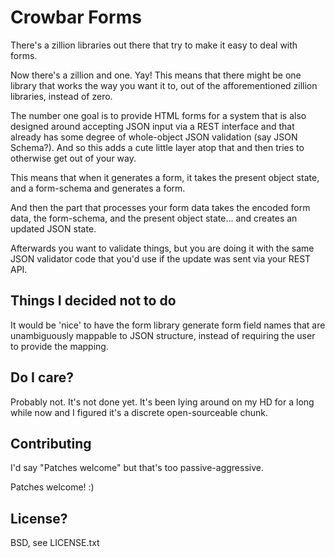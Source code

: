 # Crowbar Forms

There's a zillion libraries out there that try to make it easy to deal with forms.

Now there's a zillion and one.  Yay!  This means that there might be one library that works the way you want it to, out of the afforementioned zillion libraries, instead of zero.

The number one goal is to provide HTML forms for a system that is also designed around accepting JSON input via a REST interface and that already has some degree of whole-object JSON validation (say JSON Schema?).  And so this adds a cute little layer atop that and then tries to otherwise get out of your way.

This means that when it generates a form, it takes the present object state, and a form-schema and generates a form.

And then the part that processes your form data takes the encoded form data, the form-schema, and the present object state... and creates an updated JSON state.

Afterwards you want to validate things, but you are doing it with the same JSON validator code that you'd use if the update was sent via your REST API.

## Things I decided not to do

It would be 'nice' to have the form library generate form field names that are unambiguously mappable to JSON structure, instead of requiring the user to provide the mapping.  

## Do I care?

Probably not.  It's not done yet.  It's been lying around on my HD for a long while now and I figured it's a discrete open-sourceable chunk.

## Contributing

I'd say "Patches welcome" but that's too passive-aggressive.

Patches welcome! :)

## License?

BSD, see LICENSE.txt
